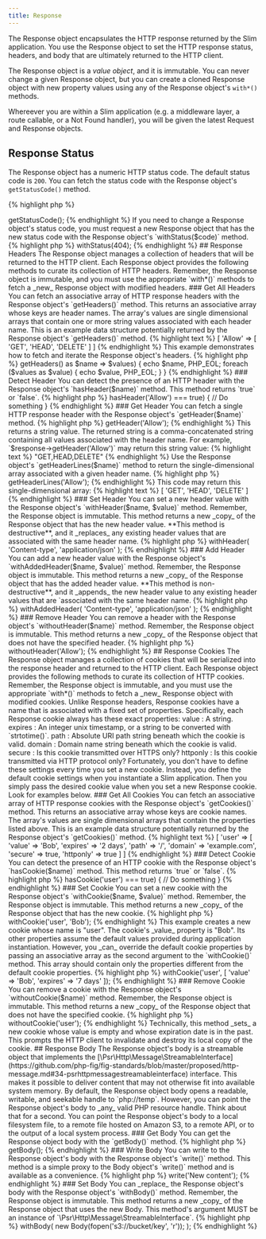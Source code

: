 ```yaml
---
title: Response
---
```


The Response object encapsulates the HTTP response returned by the Slim application. You use the Response object to set the HTTP response status, headers, and body that are ultimately returned to the HTTP client.

The Response object is a _value object_, and it is immutable. You can never change a given Response object, but you can create a cloned Response object with new property values using any of the Response object's `with*()` methods.

Whereever you are within a Slim application (e.g. a middleware layer, a route callable, or a Not Found handler), you will be given the latest Request and Response objects.

## Response Status

The Response object has a numeric HTTP status code. The default status code is `200`. You can fetch the status code with the Response object's `getStatusCode()` method.

{% highlight php %}
<?php
$status = $response->getStatusCode();
{% endhighlight %}

If you need to change a Response object's status code, you must request a new Response object that has the new status code with the Response object's `withStatus($code)` method.

{% highlight php %}
<?php
$newResponse = $oldResponse->withStatus(404);
{% endhighlight %}

## Response Headers

The Response object manages a collection of headers that will be returned to the HTTP client. Each Response object provides the following methods to curate its collection of HTTP headers. Remember, the Response object is immutable, and you must use the appropriate `with*()` methods to fetch a _new_ Response object with modified headers.

### Get All Headers

You can fetch an associative array of HTTP response headers with the Response object's `getHeaders()` method. This returns an associative array whose keys are header names. The array's values are single dimensional arrays that contain one or more string values associated with each header name. This is an example data structure potentially returned by the Response object's `getHeaders()` method.

{% highlight text %}
[
    'Allow' => [
        'GET',
        'HEAD',
        'DELETE'
    ]
]
{% endhighlight %}

This example demonstrates how to fetch and iterate the Response object's headers.

{% highlight php %}
<?php
// Iterate response headers
foreach ($response->getHeaders() as $name => $values) {
    echo $name, PHP_EOL;
    foreach ($values as $value) {
        echo $value, PHP_EOL;
    }
}
{% endhighlight %}

### Detect Header

You can detect the presence of an HTTP header with the Response object's `hasHeader($name)` method. This method returns `true` or `false`.

{% highlight php %}
<?php
if ($response->hasHeader('Allow') === true) {
    // Do something
}
{% endhighlight %}

### Get Header

You can fetch a single HTTP response header with the Response object's `getHeader($name)` method.

{% highlight php %}
<?php
$headerValue = $response->getHeader('Allow');
{% endhighlight %}

This returns a string value. The returned string is a comma-concatenated string containing all values associated with the header name. For example, `$response->getHeader('Allow')` may return this string value:

{% highlight text %}
"GET,HEAD,DELETE"
{% endhighlight %}

Use the Response object's `getHeaderLines($name)` method to return the single-dimensional array associated with a given header name. 

{% highlight php %}
<?php
$headerValue = $response->getHeaderLines('Allow');
{% endhighlight %}

This code may return this single-dimensional array:

{% highlight text %}
[
    'GET',
    'HEAD',
    'DELETE'
]
{% endhighlight %}

### Set Header

You can set a new header value with the Response object's `withHeader($name, $value)` method. Remember, the Response object is immutable. This method returns a new _copy_ of the Response object that has the new header value. **This method is destructive**, and it _replaces_ any existing header values that are associated with the same header name.

{% highlight php %}
<?php
$newResponse = $oldResponse->withHeader(
    'Content-type',
    'application/json'
);
{% endhighlight %}

### Add Header

You can add a new header value with the Response object's `withAddedHeader($name, $value)` method. Remember, the Response object is immutable. This method returns a new _copy_ of the Response object that has the added header value. **This method is non-destructive**, and it _appends_ the new header value to any existing header values that are `associated with the same header name.

{% highlight php %}
<?php
$newResponse = $oldResponse->withAddedHeader(
    'Content-type',
    'application/json'
);
{% endhighlight %}

### Remove Header

You can remove a header with the Response object's `withoutHeader($name)` method. Remember, the Response object is immutable. This method returns a new _copy_ of the Response object that does not have the specified header.

{% highlight php %}
<?php
$newResponse = $oldResponse->withoutHeader('Allow');
{% endhighlight %}

## Response Cookies

The Response object manages a collection of cookies that will be serialized into the response header and returned to the HTTP client. Each Response object provides the following methods to curate its collection of HTTP cookies. Remember, the Response object is immutable, and you must use the appropriate `with*()` methods to fetch a _new_ Response object with modified cookies.

Unlike Response headers, Response cookies have a name that is associated with a fixed set of properties. Specifically, each Response cookie always has these exact properties:

value
:   A string.

expires
:   An integer unix timestamp, or a string to be converted with `strtotime()`.

path
:   Absolute URI path string beneath which the cookie is valid.

domain
:   Domain name string beneath which the cookie is valid.

secure
:   Is this cookie transmitted over HTTPS only?

httponly
:   Is this cookie transmitted via HTTP protocol only?

Fortunately, you don't have to define these settings every time you set a new cookie. Instead, you define the default cookie settings when you instantiate a Slim application. Then you simply pass the desired cookie value when you set a new Response cookie. Look for examples below.

### Get All Cookies

You can fetch an associative array of HTTP response cookies with the Response object's `getCookies()` method. This returns an associative array whose keys are cookie names. The array's values are single dimensional arrays that contain the properties listed above. This is an example data structure potentially returned by the Response object's `getCookies()` method.

{% highlight text %}
[
    'user' => [
        'value' => 'Bob',
        'expires' => '2 days',
        'path' => '/',
        'domain' => 'example.com',
        'secure' => true,
        'httponly' => true
    ]
]
{% endhighlight %}

### Detect Cookie

You can detect the presence of an HTTP cookie with the Response object's `hasCookie($name)` method. This method returns `true` or `false`.

{% highlight php %}
<?php
if ($response->hasCookie('user') === true) {
    // Do something
}
{% endhighlight %}

### Set Cookie

You can set a new cookie with the Response object's `withCookie($name, $value)` method. Remember, the Response object is immutable. This method returns a new _copy_ of the Response object that has the new cookie.

{% highlight php %}
<?php
$newResponse = $oldResponse->withCookie('user', 'Bob');
{% endhighlight %}

This example creates a new cookie whose name is "user". The cookie's _value_ property is "Bob". Its other properties assume the default values provided during application instantiation. However, you _can_ override the default cookie properties by passing an associative array as the second argument to the `withCookie()` method. This array should contain only the properties different from the default cookie properties.

{% highlight php %}
<?php
$newResponse = $oldResponse->withCookie('user', [
    'value' => 'Bob',
    'expires' => '7 days'
]);
{% endhighlight %}

### Remove Cookie

You can remove a cookie with the Response object's `withoutCookie($name)` method. Remember, the Response object is immutable. This method returns a new _copy_ of the Response object that does not have the specified cookie.

{% highlight php %}
<?php
$newResponse = $oldResponse->withoutCookie('user');
{% endhighlight %}

Technically, this method _sets_ a new cookie whose value is empty and whose expiration date is in the past. This prompts the HTTP client to invalidate and destroy its local copy of the cookie.

## Response Body

The Response object's body is a streamable object that implements the [\Psr\Http\Message\StreamableInterface](https://github.com/php-fig/fig-standards/blob/master/proposed/http-message.md#34-psrhttpmessagestreamableinterface) interface. This makes it possible to deliver content that may not otherwise fit into available system memory. By default, the Response object body opens a readable, writable, and seekable handle to `php://temp`. However, you can point the Response object's body to _any_ valid PHP resource handle. Think about that for a second. You can point the Response object's body to a local filesystem file, to a remote file hosted on Amazon S3, to a remote API, or to the output of a local system process.

### Get Body

You can get the Response object body with the `getBody()` method.

{% highlight php %}
<?php
$body = $response->getBody();
{% endhighlight %}

### Write Body

You can write to the Response object's body with the Response object's `write()` method. This method is a simple proxy to the Body object's `write()` method and is available as a convenience.

{% highlight php %}
<?php
$response->write('New content');
{% endhighlight %}

### Set Body

You can _replace_ the Response object's body with the Response object's `withBody()` method. Remember, the Response object is immutable. This method returns a new _copy_ of the Response object that uses the new Body. This method's argument MUST be an instance of `\Psr\Http\Message\StreamableInterface`.

{% highlight php %}
<?php
$newResponse = $oldResponse->withBody(
    new Body(fopen('s3://bucket/key', 'r'));
);
{% endhighlight %}
